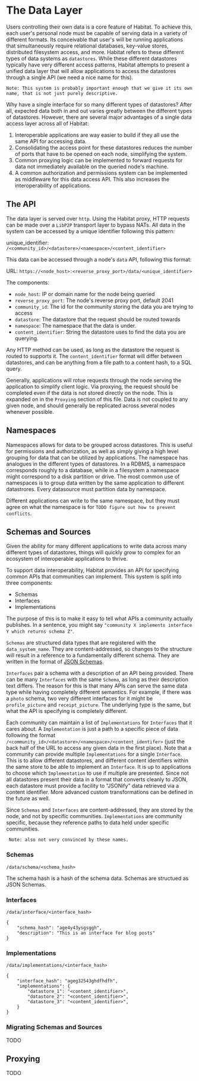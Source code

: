 
# The Data Layer

Users controlling their own data is a core feature of Habitat. To achieve this, each user's personal node must be capable of serving data in a variety of different formats. Its conceivable that user's will be running applications that simultaneously require relational databases, key-value stores, distributed filesystem access, and more. Habitat refers to these different types of data systems as `datastores`. While these different datastores typically have very different access patterns, Habitat attempts to present a unified data layer that will allow applications to access the datastores through a single API (we need a nice name for this).

```
Note: This system is probably important enough that we give it its own name, that is not just purely descriptive. 
```

Why have a single interface for so many different types of datastores? After all, expected data both in and out varies greatly between the different types of datastores. However, there are several major advantages of a single data access layer across all of Habitat:
1. Interoperable applications are way easier to build if they all use the same API for accessing data.
2. Consolidating the access point for these datastores reduces the number of ports that have to be opened on each node, simplifying the system.
3. Common proxying logic can be implemented to forward requests for data not immediately available on the queried node's machine. 
4. A common authorization and permissions system can be implemented as middleware for this data access API. This also increases the interoperability of applications.

## The API

The data layer is served over `http`. Using the Habitat proxy, HTTP requests can be made over a `LibP2P` transport layer to bypass NATs. All data in the system can be accessed by a unique identifier following this pattern:

unique_identifier: `/<community_id>/<datastore>/<namespace>/<content_identifier>`

This data can be accessed through a node's `data` API, following this format:

URL: `https://<node_host>:<reverse_proxy_port>/data/<unique_identifier>`

The components:
* `node_host`: IP or domain name for the node being queried
* `reverse_proxy_port`: The node's reverse proxy port, default 2041
* `community_id`: The id for the community storing the data you are trying to access
* `datastore`: The datastore that the request should be routed towards
* `namespace`: The namespace that the data is under.
* `content_identifier`: String the datastore uses to find the data you are querying.

Any HTTP method can be used, as long as the datastore the request is routed to supports it. The `content_identifier` format will differ between datastores, and can be anything from a file path to a content hash, to a SQL query.

Generally, applications will rotue requests through the node serving the application to simplify client logic. Via proxying, the request should be completed even if the data is not stored directly on the node. This is expanded on in the `Proxying` section of this file. Data is not coupled to any given node, and should generally be replicated across several nodes whenever possible.

## Namespaces
Namespaces allows for data to be grouped across datastores. This is useful for permissions and authorization, as well as simply giving a high level grouping for data that can be utilized by applications. The namespace has analogues in the different types of datastores. In a RDBMS, a namespace corresponds roughly to a database, while in a filesystem a namespace might correspond to a disk partition or drive. The most common use of namespaces is to group data written by the same application to different datastrores. Every datasource must partition data by namespace.

Different applications can write to the same namespace, but they must agree on what the namespace is for `TODO figure out how to prevent conflicts`.

## Schemas and Sources
Given the ability for many different applications to write data across many different types of datastores, things will quickly grow to complex for an ecosystem of interoperable applications to thrive.

To support data interoperability, Habitat provides an API for specifying common APIs that communities can implement. This system is split into three components: 
* Schemas
* Interfaces
* Implementations

The purpose of this is to make it easy to tell what APIs a community actually publishes. In a sentence, you might say `"community X implements interface Y which returns schema Z"`. 

`Schemas` are structured data types that are registered with the `data_system_name`. They are content-addressed, so changes to the structure will result in a reference to a fundamentally different schema. They are written in the format of [JSON Schemas](https://json-schema.org/).

`Interfaces` pair a schema with a description of an API being provided. There can be many `Interfaces` with the same `Schema`, as long as their description text differs. The reason for this is that many APIs can serve the same data type while having completely different semantics. For example, if there was a `photo` schema, two very different interfaces for it might be `profile_picture` and `receipt_picture`. The underlying type is the same, but what the API is specifying is completely different.

Each community can maintain a list of `Implementations` for `Interfaces` that it cares about. A `Implementation` is just a path to a specific piece of data following the format `/<community_id>/<datastore>/<namespace>/<content_identifer>` (just the back half of the URL to access any given data in the first place). Note that a community can provide multiple `Implementations` for a single `Interface`. This is to allow different datastores, and different content identifiers within the same store to be able to implement an `Interface`. It is up to applications to choose which `Implementation` to use if multiple are presented. Since not all datastores present their data in a format that converts cleanly to JSON, each datastore must provide a facility to "JSONify" data retrieved via a content identifier. More advanced custom transformations can be defined in the future as well.

Since `Schemas` and `Interfaces` are content-addressed, they are stored by the node, and not by specific communities. `Implementations` are community specific, because they reference paths to data held under specific communities.

``` Note: also not very convinced by these names.```

### Schemas
`/data/schema/<schema_hash>`

The schema hash is a hash of the schema data. Schemas are structued as JSON Schemas. 

### Interfaces
`/data/interface/<interface_hash>`
```
{
    "schema_hash": "age4y43ysgsggh",
    "description": "This is an interface for blog posts"
}
```

### Implementations
`/data/implementations/<interface_hash>`
```
{
    "interface_hash": "ageg32543ghdfhdfh",
    "implementations": {
        "datastore_1": "<content_identifier>",
        "datastore_2": "<content_identifier>",
        "datastore_3": "<content_identifier>",
    }
}
```

### Migrating Schemas and Sources
TODO

## Proxying
TODO
